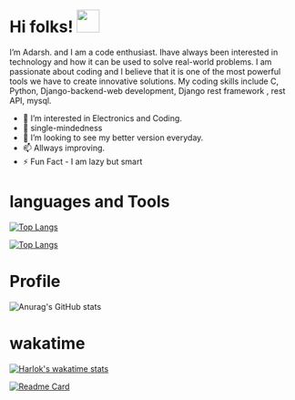 <h1>Hi folks! <img src="https://raw.githubusercontent.com/MartinHeinz/MartinHeinz/master/wave.gif" style="max-width: 100%;  display: inline-block;" data-target="animated-image.originalImage" width="40px"></h1>
I’m Adarsh. and I am a code enthusiast. Ihave always been interested in technology and how it can be used to solve real-world problems. I am passionate about coding and I believe that it is one of the most powerful tools we have to create innovative solutions. My coding skills include C, Python, Django-backend-web development, Django rest framework , rest API, mysql.


- 👀 I’m interested in Electronics and Coding.
- 🌱 single-mindedness
- 💞️ I’m looking to see my better version everyday.
- 📫 Allways improving.
- ⚡ Fun Fact - I am lazy but smart

<h1>languages and Tools</h1>

[![Top Langs](https://github-readme-stats.vercel.app/api/top-langs/?username=adarsh1o1)](https://github.com/adarsh1o1/github-readme-stats)

[![Top Langs](https://github-readme-stats.vercel.app/api/top-langs/?username=adarsh1o1&layout=pie)](https://github.com/adarsh1o1/github-readme-stats)

<h1>Profile</h1>

![Anurag's GitHub stats](https://github-readme-stats.vercel.app/api?username=adarsh1o1&show_icons=true&theme=radical)

<h1>wakatime</h1>

[![Harlok's wakatime stats](https://github-readme-stats.vercel.app/api/wakatime?username=adarsh1o1)](https://github.com/anuraghazra/github-readme-stats)

[![Readme Card](https://github-readme-stats.vercel.app/api/pin/?username=adarsh1o1&repo=github-readme-stats)](https://github.com/adarsh1o1/github-readme-stats)
<!---
Adarsh1o1/Adarsh1o1 is a ✨ special ✨ repository because its `README.md` (this file) appears on your GitHub profile.
You can click the Preview link to take a look at your changes.
--->
